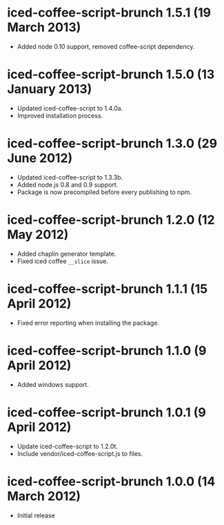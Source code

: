 # iced-coffee-script-brunch 1.5.1 (19 March 2013)
* Added node 0.10 support, removed coffee-script dependency.

# iced-coffee-script-brunch 1.5.0 (13 January 2013)
* Updated iced-coffee-script to 1.4.0a.
* Improved installation process.

# iced-coffee-script-brunch 1.3.0 (29 June 2012)
* Updated iced-coffee-script to 1.3.3b.
* Added node.js 0.8 and 0.9 support.
* Package is now precompiled before every publishing to npm.

# iced-coffee-script-brunch 1.2.0 (12 May 2012)
* Added chaplin generator template.
* Fixed iced coffee `__slice` issue.

# iced-coffee-script-brunch 1.1.1 (15 April 2012)
* Fixed error reporting when installing the package.

# iced-coffee-script-brunch 1.1.0 (9 April 2012)
* Added windows support.

# iced-coffee-script-brunch 1.0.1 (9 April 2012)
* Update iced-coffee-script to 1.2.0t.
* Include vendor/iced-coffee-script.js to files.

# iced-coffee-script-brunch 1.0.0 (14 March 2012)
* Initial release
